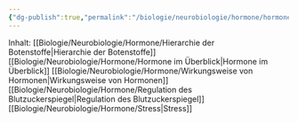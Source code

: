 ```yaml
---
{"dg-publish":true,"permalink":"/biologie/neurobiologie/hormone/hormone/"}
---
```



Inhalt:
[[Biologie/Neurobiologie/Hormone/Hierarchie der Botenstoffe\|Hierarchie der Botenstoffe]]
[[Biologie/Neurobiologie/Hormone/Hormone im Überblick\|Hormone im Überblick]]
[[Biologie/Neurobiologie/Hormone/Wirkungsweise von Hormonen\|Wirkungsweise von Hormonen]]
[[Biologie/Neurobiologie/Hormone/Regulation des Blutzuckerspiegel\|Regulation des Blutzuckerspiegel]]
[[Biologie/Neurobiologie/Hormone/Stress\|Stress]]